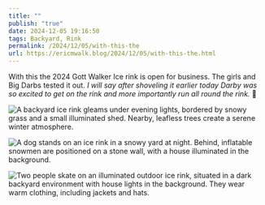 ```yaml
---
title: ""
publish: "true"
date: 2024-12-05 19:16:50
tags: Backyard, Rink
permalink: /2024/12/05/with-this-the
url: https://ericmwalk.blog/2024/12/05/with-this-the.html
---
```


With this the 2024 Gott Walker Ice rink is open for business. The girls and Big Darbs tested it out. *I will say after shoveling it earlier today Darby was so excited to get on the rink and more importantly run all round the rink.* 🏒

![A backyard ice rink gleams under evening lights, bordered by snowy grass and a small illuminated shed. Nearby, leafless trees create a serene winter atmosphere.](https://ericmwalk.blog/uploads/2024/img-1128.jpeg)

![A dog stands on an ice rink in a snowy yard at night. Behind, inflatable snowmen are positioned on a stone wall, with a house illuminated in the background.](https://ericmwalk.blog/uploads/2024/img-1134.jpeg)

![Two people skate on an illuminated outdoor ice rink, situated in a dark backyard environment with house lights in the background. They wear warm clothing, including jackets and hats.](https://ericmwalk.blog/uploads/2024/img-1139.jpeg)